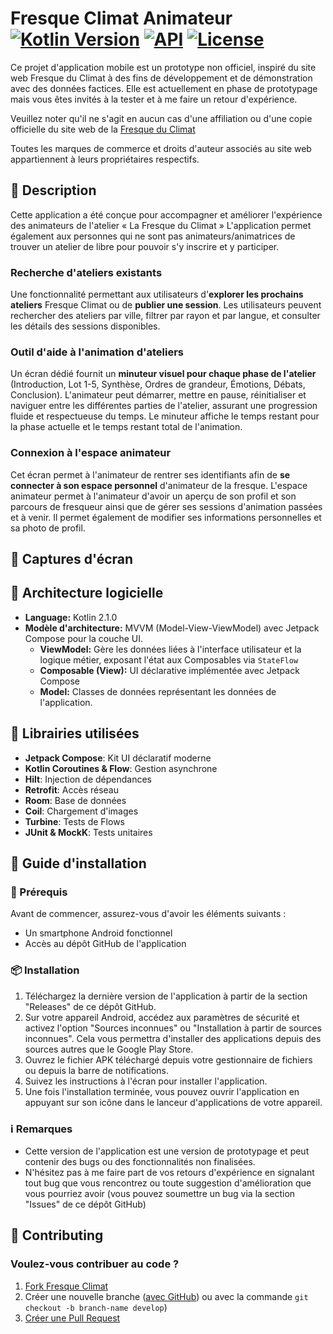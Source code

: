 # Fresque Climat Animateur [![Kotlin Version](https://img.shields.io/badge/kotlin-2.1.0-blue.svg)](https://kotlinlang.org) [![API](https://img.shields.io/badge/API-35%2B-brightgreen.svg?style=flat)](https://android-arsenal.com/api?level=35) [![License](https://img.shields.io/badge/License-Apache%202.0-blue.svg)](https://opensource.org/licenses/Apache-2.0)

Ce projet d'application mobile est un prototype non officiel, inspiré du site web Fresque du Climat à des fins de développement et de démonstration avec des données factices. 
Elle est actuellement en phase de prototypage mais vous êtes invités à la tester et à me faire un retour d'expérience.

Veuillez noter qu'il ne s'agit en aucun cas d'une affiliation ou d'une copie officielle du site web de la [Fresque du Climat](https://association.climatefresk.org/)

Toutes les marques de commerce et droits d'auteur associés au site web appartiennent à leurs propriétaires respectifs.

## 📖 Description

Cette application a été conçue pour accompagner et améliorer l'expérience des animateurs de l'atelier « La Fresque du Climat »
L'application permet également aux personnes qui ne sont pas animateurs/animatrices de trouver un atelier de libre pour pouvoir s'y inscrire et y participer.

### Recherche d'ateliers existants
Une fonctionnalité permettant aux utilisateurs d'**explorer les prochains ateliers** Fresque Climat ou de **publier une session**.
Les utilisateurs peuvent rechercher des ateliers par ville, filtrer par rayon et par langue, et consulter les détails des sessions disponibles.

### Outil d'aide à l'animation d'ateliers
Un écran dédié fournit un **minuteur visuel pour chaque phase de l'atelier** (Introduction, Lot 1-5, Synthèse, Ordres de grandeur, Émotions, Débats, Conclusion).
L'animateur peut démarrer, mettre en pause, réinitialiser et naviguer entre les différentes parties de l'atelier, assurant une progression fluide et respectueuse du temps.
Le minuteur affiche le temps restant pour la phase actuelle et le temps restant total de l'animation.

### Connexion à l'espace animateur
Cet écran permet à l'animateur de rentrer ses identifiants afin de **se connecter à son espace personnel** d'animateur de la fresque.
L'espace animateur permet à l'animateur d'avoir un aperçu de son profil et son parcours de fresqueur ainsi que de gérer ses sessions d'animation passées et à venir.
Il permet également de modifier ses informations personnelles et sa photo de profil.

## 📸 Captures d'écran


## 📐 Architecture logicielle

- **Language:** Kotlin 2.1.0
- **Modèle d'architecture:** MVVM (Model-View-ViewModel) avec Jetpack Compose pour la couche UI.
  - **ViewModel:** Gère les données liées à l'interface utilisateur et la logique métier, exposant l'état aux Composables via `StateFlow`
  - **Composable (View):** UI déclarative implémentée avec Jetpack Compose
  - **Model:** Classes de données représentant les données de l'application.

## 🚀 Librairies utilisées

- **Jetpack Compose**: Kit UI déclaratif moderne
- **Kotlin Coroutines & Flow**: Gestion asynchrone
- **Hilt**: Injection de dépendances
- **Retrofit**: Accès réseau
- **Room**: Base de données
- **Coil**: Chargement d'images
- **Turbine**: Tests de Flows
- **JUnit & MockK**: Tests unitaires

## 📲 Guide d'installation

### 📝 Prérequis

Avant de commencer, assurez-vous d'avoir les éléments suivants :
- Un smartphone Android fonctionnel
- Accès au dépôt GitHub de l'application

### 📦 Installation

1. Téléchargez la dernière version de l'application à partir de la section "Releases" de ce dépôt GitHub.
2. Sur votre appareil Android, accédez aux paramètres de sécurité et activez l'option "Sources inconnues" ou "Installation à partir de sources inconnues". Cela vous permettra d'installer des applications depuis des sources autres que le Google Play Store.
3. Ouvrez le fichier APK téléchargé depuis votre gestionnaire de fichiers ou depuis la barre de notifications.
4. Suivez les instructions à l'écran pour installer l'application.
5. Une fois l'installation terminée, vous pouvez ouvrir l'application en appuyant sur son icône dans le lanceur d'applications de votre appareil.

### ℹ️ Remarques

- Cette version de l'application est une version de prototypage et peut contenir des bugs ou des fonctionnalités non finalisées.
- N'hésitez pas à me faire part de vos retours d'expérience en signalant tout bug que vous rencontrez ou toute suggestion d'amélioration que vous pourriez avoir (vous pouvez soumettre un bug via la section "Issues" de ce dépôt GitHub)


## 🤝 Contributing

### Voulez-vous contribuer au code ?
1. [Fork Fresque Climat ](https://github.com/davf392/fresque-climat/)
2. Créer une nouvelle branche ([avec GitHub](https://help.github.com/articles/creating-and-deleting-branches-within-your-repository/)) ou avec la commande `git checkout -b branch-name develop`)
3. [Créer une Pull Request](https://github.com/davf392/fresque-climat/compare)
